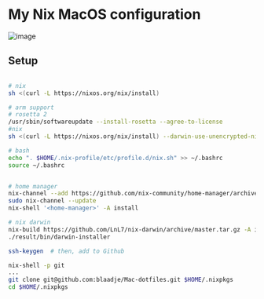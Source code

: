 # My Nix MacOS configuration

![image](https://user-images.githubusercontent.com/24897042/98952066-4d777e00-24fb-11eb-8b82-49cef6bc12bc.png)

## Setup


```bash

# nix
sh <(curl -L https://nixos.org/nix/install)

# arm support
# rosetta 2
/usr/sbin/softwareupdate --install-rosetta --agree-to-license
#nix
sh <(curl -L https://nixos.org/nix/install) --darwin-use-unencrypted-nix-store-volume

# bash
echo ". $HOME/.nix-profile/etc/profile.d/nix.sh" >> ~/.bashrc
source ~/.bashrc


# home manager
nix-channel --add https://github.com/nix-community/home-manager/archive/master.tar.gz home-manager
sudo nix-channel --update
nix-shell '<home-manager>' -A install

# nix darwin
nix-build https://github.com/LnL7/nix-darwin/archive/master.tar.gz -A installer
./result/bin/darwin-installer

ssh-keygen  # then, add to Github

nix-shell -p git
...
git clone git@github.com:blaadje/Mac-dotfiles.git $HOME/.nixpkgs
cd $HOME/.nixpkgs
```

